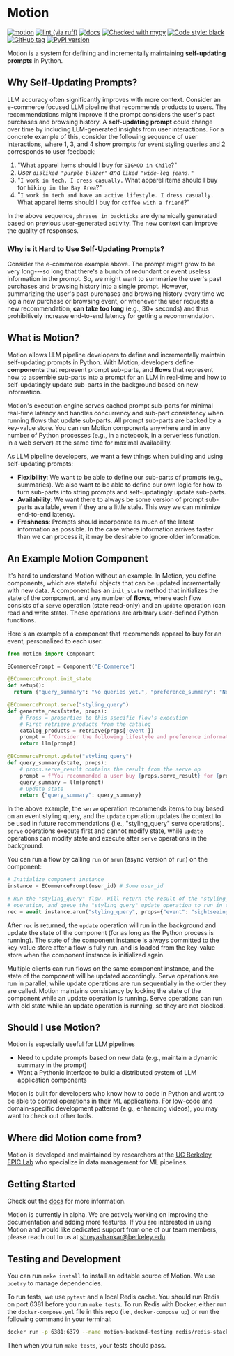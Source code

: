 # Motion

[![motion](https://github.com/dm4ml/motion/workflows/motion/badge.svg)](https://github.com/dm4ml/motion/actions?query=workflow:"motion")
[![lint (via ruff)](https://github.com/dm4ml/motion/workflows/lint/badge.svg)](https://github.com/dm4ml/motion/actions?query=workflow:"lint")
[![docs](https://github.com/dm4ml/motion/workflows/docs/badge.svg)](https://github.com/dm4ml/motion/actions?query=workflow:"docs")
[![Checked with mypy](http://www.mypy-lang.org/static/mypy_badge.svg)](http://mypy-lang.org/)
[![Code style: black](https://img.shields.io/badge/code%20style-black-000000.svg)](https://github.com/psf/black)
[![GitHub tag](https://img.shields.io/github/tag/dm4ml/motion?include_prereleases=&sort=semver&color=blue)](https://github.com/dm4ml/motion/releases/)
[![PyPI version](https://badge.fury.io/py/motion-python.svg?branch=main&kill_cache=1)](https://badge.fury.io/py/motion-python)

Motion is a system for defining and incrementally maintaining **self-updating prompts** in Python.

## Why Self-Updating Prompts?

LLM accuracy often significantly improves with more context. Consider an e-commerce focused LLM pipeline that recommends products to users. The recommendations might improve if the prompt considers the user's past purchases and browsing history. A **self-updating prompt** could change over time by including LLM-generated insights from user interactions. For a concrete example of this, consider the following sequence of user interactions, where 1, 3, and 4 show prompts for event styling queries and 2 corresponds to user feedback:

1. "What apparel items should I buy for `SIGMOD in Chile`?"
2. _User `disliked "purple blazer"` and `liked "wide-leg jeans."`_
3. "`I work in tech. I dress casually.` What apparel items should I buy for `hiking in the Bay Area`?"
4. "`I work in tech and have an active lifestyle. I dress casually.` What apparel items should I buy for `coffee with a friend`?"

In the above sequence, `phrases in backticks` are dynamically generated based on previous user-generated activity. The new context can improve the quality of responses.

### Why is it Hard to Use Self-Updating Prompts?

Consider the e-commerce example above. The prompt might grow to be very long---so long that there's a bunch of redundant or event useless information in the prompt. So, we might want to summarize the user's past purchases and browsing history into a single prompt. However, summarizing the user's past purchases and browsing history every time we log a new purchase or browsing event, or whenever the user requests a new recommendation, **can take too long** (e.g., 30+ seconds) and thus prohibitively increase end-to-end latency for getting a recommendation.

## What is Motion?

Motion allows LLM pipeline developers to define and incrementally maintain self-updating prompts in Python. With Motion, developers define **components** that represent prompt sub-parts, and **flows** that represent how to assemble sub-parts into a prompt for an LLM in real-time and how to self-updatingly update sub-parts in the background based on new information.

Motion's execution engine serves cached prompt sub-parts for minimal real-time latency and handles concurrency and sub-part consistency when running flows that update sub-parts. All prompt sub-parts are backed by a key-value store. You can run Motion components anywhere and in any number of Python processes (e.g., in a notebook, in a serverless function, in a web server) at the same time for maximal availability.

As LLM pipeline developers, we want a few things when building and using self-updating prompts:

- **Flexibility**: We want to be able to define our sub-parts of prompts (e.g., summaries). We also want to be able to define our own logic for how to turn sub-parts into string prompts and self-updatingly update sub-parts.
- **Availability**: We want there to always be some version of prompt sub-parts available, even if they are a little stale. This way we can minimize end-to-end latency.
- **Freshness**: Prompts should incorporate as much of the latest information as possible. In the case where information arrives faster than we can process it, it may be desirable to ignore older information.

## An Example Motion Component

It's hard to understand Motion without an example. In Motion, you define components, which are stateful objects that can be updated incrementally with new data. A component has an `init_state` method that initializes the state of the component, and any number of **flows**, where each flow consists of a `serve` operation (state read-only) and an `update` operation (can read and write state). These operations are arbitrary user-defined Python functions.

Here's an example of a component that recommends apparel to buy for an event, personalized to each user:

```python
from motion import Component

ECommercePrompt = Component("E-Commerce")

@ECommercePrompt.init_state
def setup():
  return {"query_summary": "No queries yet.", "preference_summary": "No preference information yet."}

@ECommercePrompt.serve("styling_query")
def generate_recs(state, props):
    # Props = properties to this specific flow's execution
    # First retrieve products from the catalog
    catalog_products = retrieve(props['event'])
    prompt = f"Consider the following lifestyle and preference information about me: {state['query_summary']}, {state['preference_summary']}. Suggest 3-5 apparel items for me to buy for {props['event']}, using the catalog: {catalog_products}."
    return llm(prompt)

@ECommercePrompt.update("styling_query")
def query_summary(state, props):
    # props.serve_result contains the result from the serve op
    prompt = f"You recommended a user buy {props.serve_result} for {props['event']}. The information we currently have about them is: {state['query_summary']}. Based on their query history, give a new 3-sentence summary about their lifestyle."
    query_summary = llm(prompt)
    # Update state
    return {"query_summary": query_summary}
```

In the above example, the `serve` operation recommends items to buy based on an event styling query, and the `update` operation updates the context to be used in future recommendations (i.e., "styling_query" serve operations). `serve` operations execute first and cannot modify state, while `update` operations can modify state and execute after `serve` operations in the background.

You can run a flow by calling `run` or `arun` (async version of `run`) on the component:

```python
# Initialize component instance
instance = ECommercePrompt(user_id) # Some user_id

# Run the "styling_query" flow. Will return the result of the "styling_query" serve
# operation, and queue the "styling_query" update operation to run in the background.
rec = await instance.arun("styling_query", props={"event": "sightseeing in Santiago, Chile"})
```

After `rec` is returned, the `update` operation will run in the background and update the state of the component (for as long as the Python process is running). The state of the component instance is always committed to the key-value store after a flow is fully run, and is loaded from the key-value store when the component instance is initialized again.

Multiple clients can run flows on the same component instance, and the state of the component will be updated accordingly. Serve operations are run in parallel, while update operations are run sequentially in the order they are called. Motion maintains consistency by locking the state of the component while an update operation is running. Serve operations can run with old state while an update operation is running, so they are not blocked.

## Should I use Motion?

Motion is especially useful for LLM pipelines

- Need to update prompts based on new data (e.g., maintain a dynamic summary in the prompt)
- Want a Pythonic interface to build a distributed system of LLM application components

Motion is built for developers who know how to code in Python and want to be able to control operations in their ML applications. For low-code and domain-specific development patterns (e.g., enhancing videos), you may want to check out other tools.

## Where did Motion come from?

Motion is developed and maintained by researchers at the [UC Berkeley EPIC Lab](https://epic.berkeley.edu) who specialize in data management for ML pipelines.

## Getting Started

Check out the [docs](https://dm4ml.github.io/motion/) for more information.

Motion is currently in alpha. We are actively working on improving the documentation and adding more features. If you are interested in using Motion and would like dedicated support from one of our team members, please reach out to us at [shreyashankar@berkeley.edu](mailto:shreyashankar@berkeley.edu).

## Testing and Development

You can run `make install` to install an editable source of Motion. We use `poetry` to manage dependencies.

To run tests, we use `pytest` and a local Redis cache. You should run Redis on port 6381 before you run `make tests`. To run Redis with Docker, either run the `docker-compose.yml` file in this repo (i.e., `docker-compose up`) or run the following command in your terminal:

```bash
docker run -p 6381:6379 --name motion-backend-testing redis/redis-stack-server:latest
```

Then when you run `make tests`, your tests should pass.
